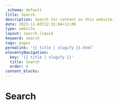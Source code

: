 ```yaml
---
_schema: default
title: Search
description: Search for content on this website.
date: 2023-11-03T12:31:04+13:00
type: website
layout: search.liquid
keyword: search
tags: pages
permalink: '{{ title | slugify }}.html'
eleventyNavigation:
  key: '{{ title | slugify }}'
  title: Search
  order: 4
content_blocks:
---
```

# Search